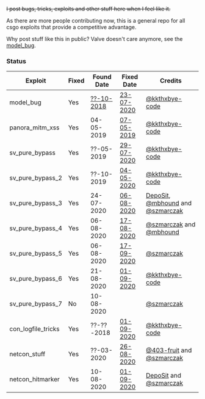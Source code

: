 ~~I post bugs, tricks, exploits and other stuff here when I feel like it.~~

As there are more people contributing now, this is a general repo for all csgo exploits that provide a competitive advantage.

Why post stuff like this in public? Valve doesn't care anymore, see the [model_bug](model_bug).

### Status

| Exploit            | Fixed     | Found Date | Fixed Date  | Credits        |
|--------------------|-----------|------------|-------------|----------------|
| model_bug          | Yes       | [??-10-2018](https://github.com/ValveSoftware/csgo-osx-linux/issues/1888) | [23-07-2020](https://blog.counter-strike.net/index.php/2020/07/30991/) | [@kkthxbye-code](https://github.com/kkthxbye-code) |
| panora_mitm_xss    | Yes       | 04-05-2019 | [07-05-2019](https://blog.counter-strike.net/index.php/2019/05/24111/) | [@kkthxbye-code](https://github.com/kkthxbye-code) |
| sv_pure_bypass     | Yes       | ??-05-2019 | [29-07-2020](https://blog.counter-strike.net/index.php/2020/07/31071/) | [@kkthxbye-code](https://github.com/kkthxbye-code) |
| sv_pure_bypass_2   | Yes       | ??-10-2019 | [04-05-2020](https://blog.counter-strike.net/index.php/2020/05/30002/) | [@kkthxbye-code](https://github.com/kkthxbye-code) |
| sv_pure_bypass_3   | Yes       | 24-07-2020 | [06-08-2020](https://blog.counter-strike.net/index.php/2020/08/31269/) | [DepoSit](https://www.youtube.com/watch?v=aL2rQzhFTn4), [@mbhound](https://github.com/mbhound) and [@szmarczak](https://github.com/szmarczak) |
| sv_pure_bypass_4   | Yes       | 06-08-2020 | [17-08-2020](https://blog.counter-strike.net/index.php/2020/08/31374/) | [@szmarczak](https://github.com/szmarczak) and [@mbhound](https://github.com/mbhound) |
| sv_pure_bypass_5   | Yes       | 06-08-2020 | [17-09-2020](https://blog.counter-strike.net/index.php/2020/09/31687/) | [@szmarczak](https://github.com/szmarczak) |
| sv_pure_bypass_6   | Yes       | 21-08-2020 | [01-09-2020](https://blog.counter-strike.net/index.php/2020/09/31532/) | [@kkthxbye-code](https://github.com/kkthxbye-code) |
| sv_pure_bypass_7   | No        | 10-08-2020 |             | [@szmarczak](szmarczak) |
| con_logfile_tricks | Yes       | ??-??-2018 | [01-09-2020](https://blog.counter-strike.net/index.php/2020/09/31532/) | [@kkthxbye-code](https://github.com/kkthxbye-code) |
| netcon_stuff       | Yes       | ??-03-2020 | [26-08-2020](https://blog.counter-strike.net/index.php/2020/08/31476/) | [@403-fruit](https://github.com/403-Fruit) and [@szmarczak](https://github.com/szmarczak) |
| netcon_hitmarker   | Yes       | 10-08-2020 | [01-09-2020](https://blog.counter-strike.net/index.php/2020/09/31532/) | [DepoSit](https://youtu.be/T7ShZxNGr5E?t=226) and [@szmarczak](https://github.com/szmarczak) |
